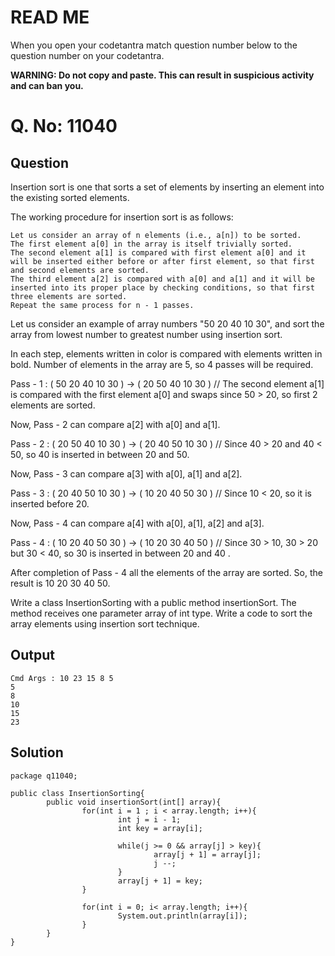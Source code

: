 # READ ME
When you open your codetantra match question number below to the question number on your codetantra.

**WARNING: Do not copy and paste. This can result in suspicious activity and can ban you.**


# Q. No: 11040

## Question
Insertion sort is one that sorts a set of elements by inserting an element into the existing sorted elements.

The working procedure for insertion sort is as follows:

    Let us consider an array of n elements (i.e., a[n]) to be sorted.
    The first element a[0] in the array is itself trivially sorted.
    The second element a[1] is compared with first element a[0] and it will be inserted either before or after first element, so that first and second elements are sorted.
    The third element a[2] is compared with a[0] and a[1] and it will be inserted into its proper place by checking conditions, so that first three elements are sorted.
    Repeat the same process for n - 1 passes.

Let us consider an example of array numbers "50 20 40 10 30", and sort the array from lowest number to greatest number using insertion sort.

In each step, elements written in color is compared with elements written in bold. Number of elements in the array are 5, so 4 passes will be required.

Pass - 1 : 
( 50 20 40 10 30 ) -> ( 20 50 40 10 30 ) // The second element a[1] is compared with the first element a[0] and swaps since 50 > 20, so first 2 elements are sorted.

Now, Pass - 2 can compare a[2] with a[0] and a[1].

Pass - 2 : 
( 20 50 40 10 30 ) -> ( 20 40 50 10 30 ) // Since 40 > 20 and 40 < 50, so 40 is inserted in between 20 and 50.

Now, Pass - 3 can compare a[3] with a[0], a[1] and a[2].

Pass - 3 : 
( 20 40 50 10 30 ) -> ( 10 20 40 50 30 ) // Since 10 < 20, so it is inserted before 20.

Now, Pass - 4 can compare a[4] with a[0], a[1], a[2] and a[3].

Pass - 4 : 
( 10 20 40 50 30  ) -> ( 10 20 30 40 50 ) // Since 30 > 10, 30 > 20 but 30 < 40, so 30 is inserted in between 20 and 40 .

After completion of Pass - 4 all the elements of the array are sorted. So, the result is 10 20 30 40 50.

Write a class InsertionSorting with a public method insertionSort. The method receives one parameter array of int type. Write a code to sort the array elements using insertion sort technique.

## Output
```
Cmd Args : 10 23 15 8 5
5
8
10
15
23
```

## Solution
```
package q11040;

public class InsertionSorting{
        public void insertionSort(int[] array){
                for(int i = 1 ; i < array.length; i++){
                        int j = i - 1;
                        int key = array[i];

                        while(j >= 0 && array[j] > key){
                                array[j + 1] = array[j];
                                j --;
                        }
                        array[j + 1] = key;
                }

                for(int i = 0; i< array.length; i++){
                        System.out.println(array[i]);
                }
        }
}
```

